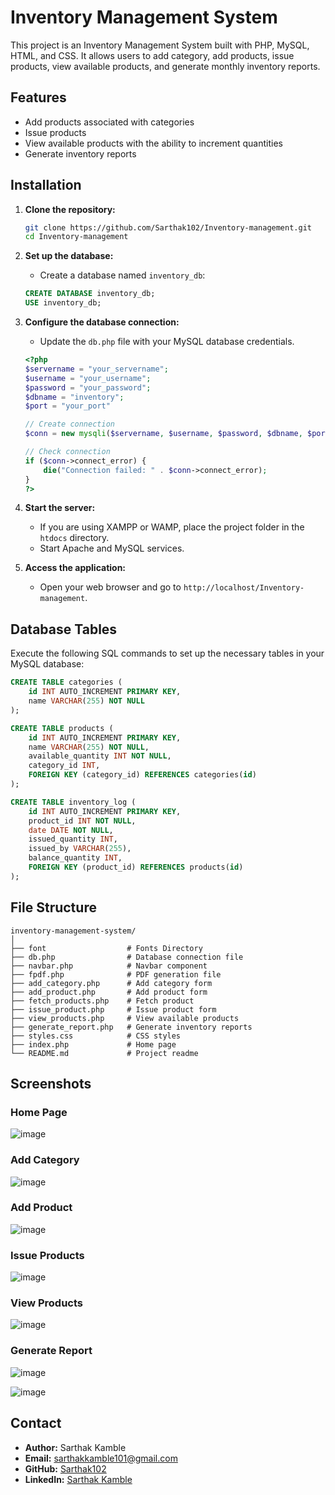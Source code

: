 # Inventory Management System

This project is an Inventory Management System built with PHP, MySQL, HTML, and CSS. It allows users to add category, add products, issue products, view available products, and generate monthly inventory reports.

## Features

- Add products associated with categories
- Issue products
- View available products with the ability to increment quantities
- Generate inventory reports

## Installation

1. **Clone the repository:**

   ```bash
   git clone https://github.com/Sarthak102/Inventory-management.git
   cd Inventory-management
   ```

2. **Set up the database:**

   - Create a database named `inventory_db`:

   ```sql
   CREATE DATABASE inventory_db;
   USE inventory_db;
   ```

3. **Configure the database connection:**

   - Update the `db.php` file with your MySQL database credentials.

   ```php
   <?php
   $servername = "your_servername";
   $username = "your_username";
   $password = "your_password";
   $dbname = "inventory";
   $port = "your_port"

   // Create connection
   $conn = new mysqli($servername, $username, $password, $dbname, $port);

   // Check connection
   if ($conn->connect_error) {
       die("Connection failed: " . $conn->connect_error);
   }
   ?>
   ```

4. **Start the server:**

   - If you are using XAMPP or WAMP, place the project folder in the `htdocs` directory.
   - Start Apache and MySQL services.

5. **Access the application:**

   - Open your web browser and go to `http://localhost/Inventory-management`.

## Database Tables

Execute the following SQL commands to set up the necessary tables in your MySQL database:

```sql
CREATE TABLE categories (
    id INT AUTO_INCREMENT PRIMARY KEY,
    name VARCHAR(255) NOT NULL
);

CREATE TABLE products (
    id INT AUTO_INCREMENT PRIMARY KEY,
    name VARCHAR(255) NOT NULL,
    available_quantity INT NOT NULL,
    category_id INT,
    FOREIGN KEY (category_id) REFERENCES categories(id)
);

CREATE TABLE inventory_log (
    id INT AUTO_INCREMENT PRIMARY KEY,
    product_id INT NOT NULL,
    date DATE NOT NULL,
    issued_quantity INT,
    issued_by VARCHAR(255),
    balance_quantity INT,
    FOREIGN KEY (product_id) REFERENCES products(id)
);
```

## File Structure

```
inventory-management-system/
│
├── font                  # Fonts Directory
├── db.php                # Database connection file
├── navbar.php            # Navbar component
├── fpdf.php              # PDF generation file
├── add_category.php      # Add category form
├── add_product.php       # Add product form
├── fetch_products.php    # Fetch product
├── issue_product.php     # Issue product form
├── view_products.php     # View available products
├── generate_report.php   # Generate inventory reports
├── styles.css            # CSS styles
├── index.php             # Home page
└── README.md             # Project readme
```

## Screenshots

### Home Page
![image](https://github.com/Sarthak102/Inventory-management/assets/91387298/1c312692-4954-497c-b620-021edd2b501f)


### Add Category
![image](https://github.com/Sarthak102/Inventory-management/assets/91387298/f97dcea5-0178-4ddd-9dab-b78880c83ab9)


### Add Product
![image](https://github.com/Sarthak102/Inventory-management/assets/91387298/0ce97aba-bad8-40f7-9594-2b40abaff176)


### Issue Products
![image](https://github.com/Sarthak102/Inventory-management/assets/91387298/2569a745-d9ec-40ef-8afc-f0c8f90ed91b)


### View Products
![image](https://github.com/Sarthak102/Inventory-management/assets/91387298/6369e4cb-0dd0-4e54-a1a1-53b035934d16)


### Generate Report
![image](https://github.com/Sarthak102/Inventory-management/assets/91387298/4d1eb7ca-ede9-4ae9-8bf6-ac1c90e9e6d0)

![image](https://github.com/Sarthak102/Inventory-management/assets/91387298/deead9cc-2194-4af0-b290-528befd09714)





## Contact

- **Author:** Sarthak Kamble
- **Email:** sarthakkamble101@gmail.com
- **GitHub:** [Sarthak102](https://github.com/Sarthak102)
- **LinkedIn:** [Sarthak Kamble](https://www.linkedin.com/in/sarthak-kamble-101/)
